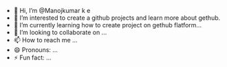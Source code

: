 - 👋 Hi, I’m @Manojkumar k e
- 👀 I’m interested to create a github projects and learn more about gethub.
- 🌱 I’m currently learning how to create project on gethub flatform...
- 💞️ I’m looking to collaborate on ...
- 📫 How to reach me ...
- 😄 Pronouns: ...
- ⚡ Fun fact: ...

<!---
Manojke/Manojke is a ✨ special ✨ repository because its `README.md` (this file) appears on your GitHub profile.
You can click the Preview link to take a look at your changes.
--->
